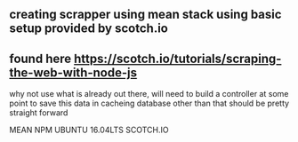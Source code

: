 ## creating scrapper using mean stack using basic setup provided by scotch.io
## found here https://scotch.io/tutorials/scraping-the-web-with-node-js
why not use what is already out there, will need to build a controller at some point to save this data in cacheing database
other than that should be pretty straight forward

MEAN
NPM
UBUNTU 16.04LTS 
SCOTCH.IO

